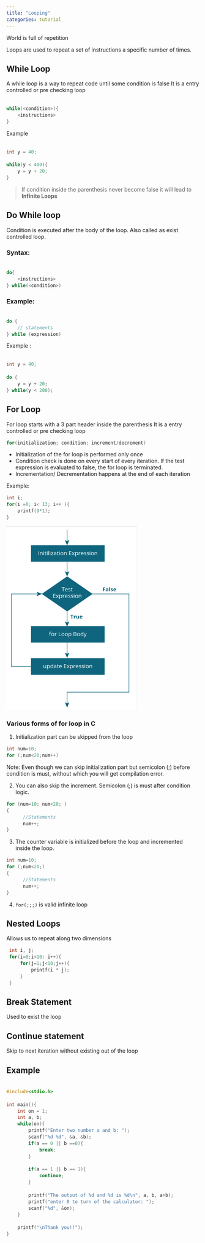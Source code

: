 ```yaml
---
title: "Looping"
categories: tutorial
---
```


World is full of repetition

Loops are used to repeat a set of instructions a specific number of times.

## While Loop

A while loop is a way to repeat code until some condition is false
It is a entry controlled or pre checking loop

```c

while(<condition>){
    <instructions>
}

```

Example

```c

int y = 40;

while(y < 400){
    y = y + 20;
}

```

> If condition inside the parenthesis never become false it will lead to **Infinite Loops**

## Do While loop

Condition is executed after the body of the loop. Also called as exist controlled loop.

### Syntax:

```c

do{
    <instructions>
} while(<condition>)
```

### Example:

```c

do {
    // statements
} while (expression)

```

Example :

```c

int y = 40;

do {
    y = y + 20;
} while(y < 200);

```

## For Loop

For loop starts with a 3 part header inside the parenthesis
It is a entry controlled or pre checking loop

```c
for(initialization; condition; increment/decrement)
```

- Initialization of the for loop is performed only once
- Condition check is done on every start of every iteration. If the test expression is evaluated to false, the for loop is terminated.
- Incrementation/ Decrementation happens at the end of each iteration

Example:

```c
int i;
for(i =0; i< 13; i++ ){
    printf(9*1);
}

```

![For Loop](./for-flowchart.png)

### Various forms of for loop in C

1. Initialization part can be skipped from the loop

```c
int num=10;
for (;num<20;num++)
```

Note: Even though we can skip initialization part but semicolon (;) before condition is must, without which you will get compilation error.

2. You can also skip the increment. Semicolon (;) is must after condition logic.

```c
for (num=10; num<20; )
{
      //Statements
      num++;
}
```

3. The counter variable is initialized before the loop and incremented inside the loop.

```c
int num=10;
for (;num<20;)
{
      //Statements
      num++;
}
```

4. `for(;;;)` is valid infinite loop

## Nested Loops

Allows us to repeat along two dimensions

```c
 int i, j;
 for(i=0;i<10: i++){
     for(j=1;j<10;j++){
         printf(i * j);
     }
 }

```

## Break Statement

Used to exist the loop

## Continue statement

Skip to next iteration without existing out of the loop

## Example

```c

#include<stdio.h>

int main(){
    int on = 1;
    int a, b;
    while(on){
        printf("Enter two number a and b: ");
        scanf("%d %d", &a, &b);
        if(a == 0 || b ==0){
            break;
        }

        if(a == 1 || b == 1){
            continue;
        }

        printf("The output of %d and %d is %d\n", a, b, a+b);
        printf("enter 0 to turn of the calculator: ");
        scanf("%d", &on);
    }

    printf("\nThank you!!");
}

```
